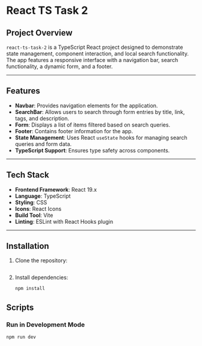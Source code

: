 
# React TS Task 2

## Project Overview

`react-ts-task-2` is a TypeScript React project designed to demonstrate state management, component interaction, and local search functionality. The app features a responsive interface with a navigation bar, search functionality, a dynamic form, and a footer.

---

## Features

- **Navbar**: Provides navigation elements for the application.
- **SearchBar**: Allows users to search through form entries by title, link, tags, and description.
- **Form**: Displays a list of items filtered based on search queries.
- **Footer**: Contains footer information for the app.
- **State Management**: Uses React `useState` hooks for managing search queries and form data.
- **TypeScript Support**: Ensures type safety across components.

---

## Tech Stack

- **Frontend Framework**: React 19.x
- **Language**: TypeScript
- **Styling**: CSS
- **Icons**: React Icons
- **Build Tool**: Vite
- **Linting**: ESLint with React Hooks plugin

---

## Installation

1. Clone the repository:

   ```bash

2. Install dependencies:
   ```bash
   npm install


## Scripts

   ### Run in Development Mode
   ```bash
  npm run dev
